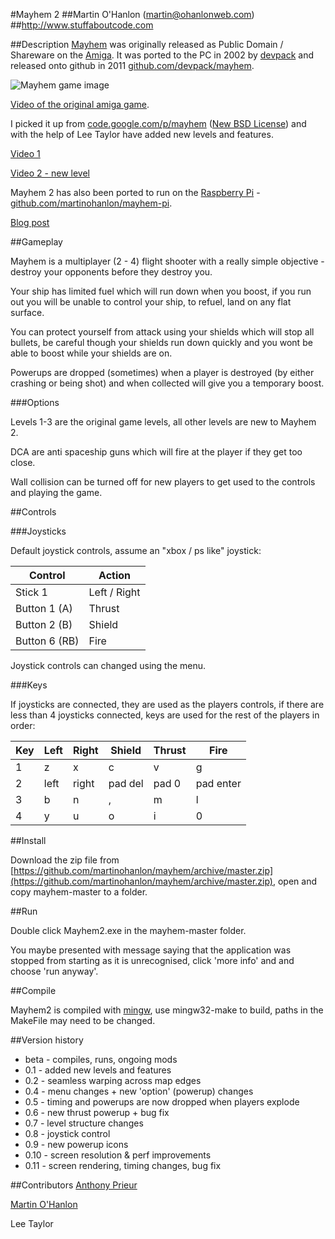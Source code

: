 #Mayhem 2 
##Martin O'Hanlon (martin@ohanlonweb.com)
##http://www.stuffaboutcode.com

##Description
[Mayhem](http://www.lemonamiga.com/games/details.php?id=2972) was originally released as Public Domain / Shareware on the [Amiga](https://en.wikipedia.org/wiki/Amiga). It was ported to the PC in 2002 by [devpack](https://github.com/devpack) and released onto github in 2011 [github.com/devpack/mayhem](https://github.com/devpack/mayhem). 

![Mayhem game image](mayhem.jpg)

[Video of the original amiga game](https://www.youtube.com/watch?v=fs30DLGxqhs).

I picked it up from [code.google.com/p/mayhem](https://code.google.com/archive/p/mayhem/) ([New BSD License](https://opensource.org/licenses/BSD-3-Clause)) and with the help of Lee Taylor have added new levels and features.

[Video 1](https://youtu.be/Vxozz0Ijdr0)

[Video 2 - new level](https://youtu.be/E3mho6J6OG8)

Mayhem 2 has also been ported to run on the [Raspberry Pi](https://www.raspberrypi.org) - [github.com/martinohanlon/mayhem-pi](https://github.com/martinohanlon/mayhem-pi).  

[Blog post](http://www.stuffaboutcode.com/2016/04/mayhem-classic-amiga-game-ported-to.html)

##Gameplay

Mayhem is a multiplayer (2 - 4) flight shooter with a really simple objective - destroy your opponents before they destroy you.

Your ship has limited fuel which will run down when you boost, if you run out you will be unable to control your ship, to refuel, land on any flat surface.

You can protect yourself from attack using your shields which will stop all bullets, be careful though your shields run down quickly and you wont be able to boost while your shields are on. 

Powerups are dropped (sometimes) when a player is destroyed (by either crashing or being shot) and when collected will give you a temporary boost.

###Options

Levels 1-3 are the original game levels, all other levels are new to Mayhem 2.

DCA are anti spaceship guns which will fire at the player if they get too close.

Wall collision can be turned off for new players to get used to the controls and playing the game.

##Controls

###Joysticks

Default joystick controls, assume an "xbox / ps like" joystick:

Control | Action
--- | --- 
Stick 1 | Left / Right
Button 1 (A) | Thrust
Button 2 (B) | Shield
Button 6 (RB) | Fire

Joystick controls can changed using the menu.

###Keys

If joysticks are connected, they are used as the players controls, if there are less than 4 joysticks connected, keys are used for the rest of the players in order:

Key | Left | Right | Shield | Thrust | Fire
--- | --- | --- | --- | --- | ---
1 | z | x | c | v | g 
2 | left | right | pad del | pad 0 | pad enter
3 | b | n | , | m | l
4 | y | u | o | i | 0

##Install

Download the zip file from [https://github.com/martinohanlon/mayhem/archive/master.zip](https://github.com/martinohanlon/mayhem/archive/master.zip), open and copy mayhem-master to a folder. 

##Run

Double click Mayhem2.exe in the mayhem-master folder. 

You maybe presented with message saying that the application was stopped from starting as it is unrecognised, click 'more info' and and choose 'run anyway'. 

##Compile

Mayhem2 is compiled with [mingw](http://www.mingw.org/), use mingw32-make to build, paths in the MakeFile may need to be changed.

##Version history
* beta - compiles, runs, ongoing mods
* 0.1 - added new levels and features
* 0.2 - seamless warping across map edges
* 0.4 - menu changes + new 'option' (powerup) changes
* 0.5 - timing and powerups are now dropped when players explode
* 0.6 - new thrust powerup + bug fix
* 0.7 - level structure changes
* 0.8 - joystick control
* 0.9 - new powerup icons
* 0.10 - screen resolution & perf improvements 
* 0.11 - screen rendering, timing changes, bug fix

##Contributors
[Anthony Prieur](https://github.com/devpack)

[Martin O'Hanlon](https://github.com/martinohanlon)

Lee Taylor
